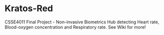 # Kratos-Red
CSSE4011 Final Project - Non-invasive Biometrics Hub detecting Heart rate, Blood-oxygen concentration and Respiratory rate.
See Wiki for more!
